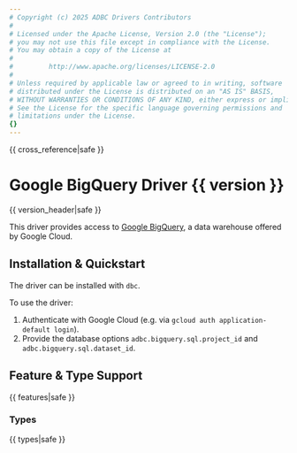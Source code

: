 ```yaml
---
# Copyright (c) 2025 ADBC Drivers Contributors
#
# Licensed under the Apache License, Version 2.0 (the "License");
# you may not use this file except in compliance with the License.
# You may obtain a copy of the License at
#
#         http://www.apache.org/licenses/LICENSE-2.0
#
# Unless required by applicable law or agreed to in writing, software
# distributed under the License is distributed on an "AS IS" BASIS,
# WITHOUT WARRANTIES OR CONDITIONS OF ANY KIND, either express or implied.
# See the License for the specific language governing permissions and
# limitations under the License.
{}
---
```


{{ cross_reference|safe }}
# Google BigQuery Driver {{ version }}

{{ version_header|safe }}

This driver provides access to [Google BigQuery][bigquery], a data warehouse
offered by Google Cloud.

## Installation & Quickstart

The driver can be installed with `dbc`.

To use the driver:

1. Authenticate with Google Cloud (e.g. via `gcloud auth application-default
   login`).
1. Provide the database options `adbc.bigquery.sql.project_id` and
   `adbc.bigquery.sql.dataset_id`.

## Feature & Type Support
{{ features|safe }}

### Types
{{ types|safe }}

[bigquery]: https://cloud.google.com/bigquery/
